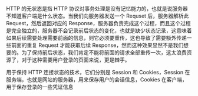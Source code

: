 HTTP 的无状态是指 HTTP 协议对事务处理是没有记忆能力的，也就是说服务器不知道客户端是什么状态。当我们向服务器发送一个 Requset 后，服务器解析此 Request，然后返回对应的 Response，服务器负责完成这个过程，而且这个过程是完全独立的，服务器不会记录前后状态的变化，也就是缺少状态记录，这意味着如果后续需要处理需要前面的信息，则它必须要重传，这也导致了需要额外传递一些前面的重复 Request 才能获取后续 Response，然而这种效果显然不是我们想要的。为了保持前后状态，我们肯定不能将前面的请求全部重传一次，这太浪费资源了，对于这种需要用户登录的页面来说，更是棘手。

用于保持 HTTP 连接状态的技术，它们分别是 Session 和 Cookies，Session 在服务端，也就是网站的服务器，用来保存用户的会话信息，Cookies 在客户端，用于保存登录的一些凭证信息

